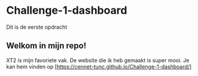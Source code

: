 # Challenge-1-dashboard
Dit is de eerste opdracht

## Welkom in mijn repo!
XT2 is mijn favoriete vak.
De website die ik heb gemaakt is super mooi.
Je kan hem vinden op [https://cennet-tunc.github.io/Challenge-1-dashboard/]
